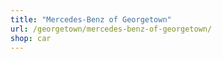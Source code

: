 ```yaml
---
title: "Mercedes-Benz of Georgetown"
url: /georgetown/mercedes-benz-of-georgetown/
shop: car
---
```

